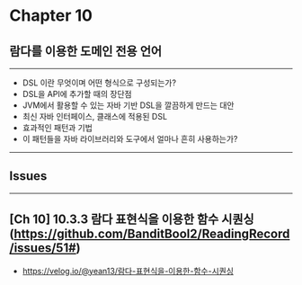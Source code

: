 # Chapter 10
## 람다를 이용한 도메인 전용 언어

---
- DSL 이란 무엇이며 어떤 형식으로 구성되는가?
- DSL을 API에 추가할 때의 장단점
- JVM에서 활용할 수 있는 자바 기반 DSL을 깔끔하게 만드는 대안
- 최신 자바 인터페이스, 클래스에 적용된 DSL
- 효과적인 패턴과 기법
- 이 패턴들을 자바 라이브러리와 도구에서 얼마나 흔히 사용하는가?

---
## Issues
---

## [Ch 10] 10.3.3 람다 표현식을 이용한 함수 시퀀싱 (https://github.com/BanditBool2/ReadingRecord/issues/51#)
- https://velog.io/@yean13/람다-표현식을-이용한-함수-시퀀싱
